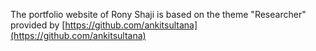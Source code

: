 The portfolio website of Rony Shaji is based on the theme "Researcher" provided by [https://github.com/ankitsultana](https://github.com/ankitsultana)